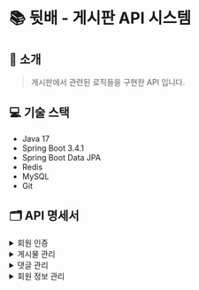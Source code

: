 # 📚 뒷배 - 게시판 API 시스템

## 🌟 소개

> 게시판에서 관련된 로직들을 구현한 API 입니다.

## 💻 기술 스택

- Java 17
- Spring Boot 3.4.1
- Spring Boot Data JPA
- Redis
- MySQL
- Git

## 🗂 API 명세서
<details>
  <summary>회원 인증</summary>
  
### 회원 가입 및 로그인

> 뒷배 게시판에 회원가입과 로그인을 할수 있습니다

#### 회원 등록

`POST` 요청을 사용해서 새 계정정보를 등록할 수 있습니다.

##### Request fields

| Path             | Type   | Description |
|------------------|--------|-------------|
| `username`         | `String` | 유저ID        |
| `password` | `String` | 비밀번호   |
| `passwordCheck` | `String` | 비밀번호 확인   |
| `name`         | `String` | 유저닉네임        |
##### Example request

``` http request
POST http://localhost:8080/session/join
Content-Type: application/json

{
  "username": "string",
  "password": "string",
  "passwordCheck": "string",
  "name": "string"
}
```

##### Example response

``` http request
HTTP/1.1 201 
회원 가입이 완료되었습니다.
```

#### 로그인

`POST` 요청을 사용해서 로그인이 가능합니다.<br>
로그인에 성공하면 세션을 얻습니다.

##### Request fields

| Path            | Type     | Description |
|-----------------|----------|-------------|
| `username`        | `String`   | 유저ID   |
| `password` | `String` | 비밀 번호       |

##### Example request

``` http request
POST http://localhost:8080/session/login
Content-Type: application/json

{
  "username": "string",
  "password": "string"
}
```


##### Example response

``` http request
HTTP/1.1 200 
로그인 성공
```

#### 로그아웃

`POST` 요청을 사용해서 로그아웃이 가능합니다.

##### Example request

``` http request
POST http://localhost:8080/session/logout
Content-Type: application/json

```
##### Example response

``` http request
HTTP/1.1 200 
로그아웃 성공
```
</details>
<details>
  <summary>게시물 관리</summary>
  
### 게시물 관리

> 뒷배 게시판에 게시물 작성 및 수정,삭제와 상세를 보거나 리스트로 볼수 있습니다.

#### 게시물 등록

`POST` 요청을 사용해서 새 게시물을 등록할수 있습니다.<br>
유저 닉네임과 작성 시간은 자동으로 등록되며 <br>
카테고리 번호는 QUESTION(1), INFORMATION(2),HUMOR(3), FREE(4) 입니다.

##### Request fields

| Path             | Type   | Description |
|------------------|--------|-------------|
| `title`         | `String` | 게시물 제목   |
| `content` | `String` | 게시물 내용   |
| `category_id` | `Int` | 카테고리 번호   |

##### Example request

``` http request
POST http://localhost:8080/post
Content-Type: application/json

{
  "title": "string",
  "content": "string",
  "category_id": "1"
}
```

##### Example response

``` http request
HTTP/1.1 201
게시물 작성을 성공하였습니다
```
#### 게시물 삭제

`DELETE` 요청을 사용해서 게시물 번호에 맞는 게시물을 삭제합니다.

##### Example request

``` http request
DELETE http://localhost:8080/post/{post_id}
Content-Type: application/json
```

##### Example response

``` http request
HTTP/1.1 204 
게시물 삭제를 삭제를 성공하였습니다.
```
#### 게시물 수정

`PATCH` 요청을 사용해서 게시물 수정을 할수 있습니다.<br>
 카테고리와 콘텐츠, 카테고리를 수정할수 있습니다.

##### Request fields

| Path             | Type   | Description |
|------------------|--------|-------------|
| `title`         | `String` | 게시물 제목   |
| `content` | `String` | 게시물 내용   |
| `category_id` | `Int` | 카테고리 번호   |

##### Example request

``` http request
PATCH http://localhost:8080/post
Content-Type: application/json

{
  "title": "string",
  "content": "string",
  "category_id": "1"
}
```


##### Example response

``` http request
HTTP/1.1 200 
게시물 수정을 성공하였습니다.
```
#### 게시물 상세보기

`GET` 요청을 사용해서 게시물 상세정보와 달린 댓글을 봅니다.

##### Example request

``` http request
GET http://localhost:8080/post/view/{post_id}
Content-Type: application/json
```

##### 게시물 응답 필드
| Path             | Type   | Description |
|------------------|--------|-------------|
| `id`         | `Long` | 게시물 아이디   |
| `title`         | `String` | 게시물 제목   |
| `content` | `String` | 게시물 내용   |
| `name` | `String` | 작성 유저 닉네임   |
| `category_id` | `int` | 카테고리 번호   |
| `create_date` | `LocalDateTime` | 작성시간   |
##### 댓글 응답 필드
| Path             | Type   | Description |
|------------------|--------|-------------|
| `id`         | `Long` | 댓글 아이디   |
| `content` | `String` | 댓글 내용   |
| `memberId` | `Long` | 작성 유저 아이디   |
| `postId` | `Long` | 게시물 아이디   |



##### Example response

``` http response
HTTP/1.1 200 
{
  "id": 0,
  "title": "string",
  "content": "string",
  "name": "string",
  "category_id": "QUESTION",
  "create_date": "2025-01-06T02:33:07.759Z",
  "comments": [
    {
      "id": 0,
      "content": "string",
      "memberId": 0,
      "postId": 0
    }
  ]
}
```
#### 게시물 목록 조회

`GET` 요청을 사용해서 게시물 목록을 원하는 정렬방식으로 봅니다.
##### Request fields
keyword (string, optional): 검색 키워드.

category (string, optional): 게시물 카테고리 ID.

page (integer, optional): 페이지 번호 (기본값: 1).

size (integer, optional): 페이지 크기 (기본값: 20).

sort (string, optional): 정렬 기준 (예: create_date,asc).

##### Example request

``` http request
GET http://localhost:8080/post/list?keword={keyword}
&category={category}
&page={page}
&size={size}
&sort={sort}
Content-Type: application/json
```


##### 최상위 필드

| Path               | Type               | Description                          |
|--------------------|--------------------|--------------------------------------|
| `totalPages`       | `int`              | 전체 페이지 수                       |
| `totalElements`    | `int`              | 전체 요소 수                         |
| `first`            | `boolean`          | 첫 번째 페이지 여부                  |
| `last`             | `boolean`          | 마지막 페이지 여부                   |
| `size`             | `int`              | 페이지당 요소 수                     |
| `number`           | `int`              | 현재 페이지 번호                     |
| `numberOfElements` | `int`              | 현재 페이지의 요소 수                |
| `empty`            | `boolean`          | 콘텐츠가 비어있는지 여부             |
| `content`          | `List<Content>`    | 게시물 목록                          |
| `sort`             | `Sort`             | 정렬 정보                            |
| `pageable`         | `Pageable`         | 페이징 정보                          |

##### `content` 배열 내 각 항목

| Path         | Type                | Description      |
|--------------|---------------------|------------------|
| `create_date` | `String (ISO 8601)` | 작성일자         |
| `post_id`    | `int`               | 게시물 ID        |
| `name`       | `String`            | 작성자 닉네임    |
| `title`      | `String`            | 게시물 제목      |
| `content`    | `String`            | 게시물 내용      |


##### `sort` 객체

| Path       | Type      | Description                     |
|------------|-----------|---------------------------------|
| `empty`    | `boolean` | 정렬 정보가 비어있는지 여부      |
| `unsorted` | `boolean` | 정렬되지 않았는지 여부          |
| `sorted`   | `boolean` | 정렬되었는지 여부                |


##### `pageable` 객체

| Path         | Type        | Description                         |
|--------------|-------------|-------------------------------------|
| `offset`     | `int`       | 페이지의 오프셋                      |
| `sort`       | `Sort`      | 정렬 정보                           |
| `pageSize`   | `int`       | 페이지당 요소 수                     |
| `pageNumber` | `int`       | 현재 페이지 번호                     |
| `paged`      | `boolean`   | 페이징 여부                          |
| `unpaged`    | `boolean`   | 페이징이 적용되지 않았는지 여부        |


##### `Sort` 객체 (공통)

| Path        | Type      | Description                      |
|-------------|-----------|----------------------------------|
| `empty`     | `boolean` | 정렬 정보가 비어있는지 여부         |
| `unsorted`  | `boolean` | 정렬되지 않았는지 여부             |
| `sorted`    | `boolean` | 정렬되었는지 여부                   |

##### Example response

``` http response
HTTP/1.1 200 
{
  "totalPages": 0,
  "totalElements": 0,
  "first": true,
  "last": true,
  "size": 0,
  "content": [
    {
      "create_date": "2025-01-06T03:51:37.675Z",
      "post_id": 0,
      "name": "string",
      "title": "string",
      "content": "string"
    }
  ],
  "number": 0,
  "sort": {
    "empty": true,
    "unsorted": true,
    "sorted": true
  },
  "numberOfElements": 0,
  "pageable": {
    "offset": 0,
    "sort": {
      "empty": true,
      "unsorted": true,
      "sorted": true
    },
    "pageSize": 0,
    "pageNumber": 0,
    "paged": true,
    "unpaged": true
  },
  "empty": true
}
```
</details>
<details>
  <summary>댓글 관리</summary>
  
  ### 댓글 관리

> 뒷배 게시판에 댓글 작성 및 수정, 삭제를 합니다.

#### 댓글 등록

`POST` 요청을 사용해서 새 댓글을 등록합니다.

##### Request fields

| Path             | Type   | Description |
|------------------|--------|-------------|
| `id`         | `Long` | 댓글 아이디   |
| `content` | `String` | 댓글 내용   |
| `memberId` | `Long` | 멤버 아이디   |
| `postId` | `Long` | 게시물 아이디   |
##### Example request

``` http request
POST http://localhost:8080/comment
Content-Type: application/json

{
  "id": 0,
  "content": "string",
  "memberId": 0,
  "postId": 0
}
```

##### Response fields

##### Example response

``` http response
HTTP/1.1 201 
댓글 작성을 성공하였습니다
```
#### 댓글 수정

`PATCH` 요청을 사용해서 댓글 수정을 할수 있습니다.<br>
멤버 아이디와 게시물 아이디는 원본 댓글과 똑같이 넣어야 합니다. 

##### Request fields

| Path             | Type   | Description |
|------------------|--------|-------------|
| `id`         | `Long` | 댓글 아이디   |
| `content` | `String` | 댓글 내용   |
| `memberId` | `Long` | 멤버 아이디   |
| `postId` | `Long` | 게시물 아이디   |
##### Example request

``` http request
PATCH http://localhost:8080/comment/{comment_id}
Content-Type: application/json
{
  "id": 0,
  "content": "string",
  "memberId": 0,
  "postId": 0
}

```
##### Example response

``` http request
HTTP/1.1 200 
댓글 수정을 성공하였습니다.
```
#### 댓글 삭제

`DELETE` 요청을 사용해서 댓글을 삭제합니다.

##### Request fields

##### Example request

``` http request
DELETE http://localhost:8080//comment/{comment_id}
Content-Type: application/json
```
##### Example response

``` http request
HTTP/1.1 204 
댓글 삭제를 성공하였습니다.
```
</details>

<details>
  <summary>회원 정보 관리</summary>

  ### 회원 정보 관리

> 뒷배 게시판에 가입한 유저의 회원 정보 조회와 수정이 가능합니다.

#### 회원 정보 보기

`GET` 요청을 사용해서 게시물 상세정보와 달린 댓글을 봅니다.<br>
현재 세션의 유저와 요청한 유저가 다를경우 403에러가 발생합니다.

##### Example request

``` http request
GET http://localhost:8080/post/view/{post_id}
Content-Type: application/json
```
##### 응답 필드
| Path             | Type   | Description |
|------------------|--------|-------------|
| `id`         | `Long` | 유저 번호   |
| `username` | `String` | 유저 아이디   |
| `user_role` | `String` | 유저 권한  |
| `name` | `String` | 유저 닉네임  |

##### Example response

``` http response
HTTP/1.1 200 
{
  "id": 0,
  "username": "string",
  "user_role": "USER",
  "name": "string"
}
```

#### 회원정보 수정

`PATCH` 요청을 사용해서 닉네임과 비밀번호 수정을 할 수 있습니다.<br>

##### Request fields

| Path             | Type   | Description |
|------------------|--------|-------------|
| `password`         | `String` | 회원 비밀번호   |
| `name` | `String` | 회원 닉네임   |

##### Example request

``` http request
PATCH http://localhost:8080/member/{id}
Content-Type: application/json
{
  "password": "string",
  "name": "string"
}

```
#### 회원 정보 보기

`GET` 요청을 사용해서 현재 회원의 작성한 게시글과 댓글을 봅니다.

##### Example request

``` http request
GET http://localhost:8080/member/{id}/activity
Content-Type: application/json
```
##### 응답 필드
| Path          | Type            | Description         |
|---------------|-----------------|---------------------|
| `postId`      | `Long`          | 게시물 ID           |
| `title`       | `String`        | 게시물 제목         |
| `content`     | `String`        | 게시물 내용         |
| `category`    | `String`        | 게시물 카테고리     |
| `createdDate` | `LocalDateTime` | 게시물 작성일자     |

<br>

| Path        | Type     | Description         |
|-------------|----------|---------------------|
| `commentId` | `Long`   | 댓글 ID             |
| `content`   | `String` | 댓글 내용           |
| `postId`    | `Long`   | 연관된 게시물 ID    |

##### Example response

``` http response
HTTP/1.1 200 OK
{
  "posts": [
    {
      "postId": 0,
      "title": "string",
      "content": "string",
      "category": "string",
      "createdDate": "2025-01-06T06:46:00.209Z"
    }
  ],
  "comments": [
    {
      "commentId": 0,
      "content": "string",
      "postId": 0
    }
  ]
}
```
  
</details>
